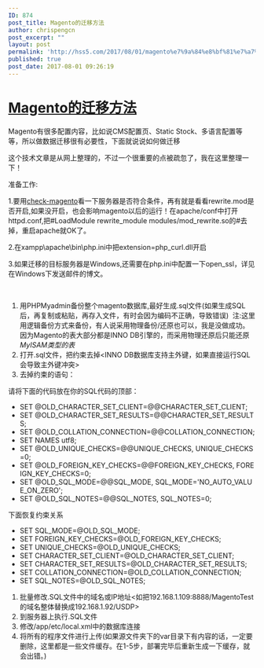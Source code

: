 ```yaml
---
ID: 874
post_title: Magento的迁移方法
author: chrispengcn
post_excerpt: ""
layout: post
permalink: 'http://hss5.com/2017/08/01/magento%e7%9a%84%e8%bf%81%e7%a7%bb%e6%96%b9%e6%b3%95/'
published: true
post_date: 2017-08-01 09:26:19
---
```

<h1 class="postTitle"><a id="cb_post_title_url" class="postTitle2" href="http://www.cnblogs.com/sunsoftware/p/4526438.html">Magento的迁移方法</a></h1>
<div class="clear"></div>
<div class="postBody">
<div id="cnblogs_post_body">

Magento有很多配置内容，比如说CMS配置页、Static Stock、多语言配置等等，所以做数据迁移很有必要性，下面就说说如何做迁移

这个技术文章是从网上整理的，不过一个很重要的点被疏忽了，我在这里整理一下！

准备工作:

1.要用<a href="http://download.csdn.net/source/2719804">check-magento</a>看一下服务器是否符合条件，再有就是看看rewrite.mod是否开启,如果没开启，也会影响magento以后的运行！在apache/conf中打开httpd.conf,把#LoadModule rewrite_module modules/mod_rewrite.so的#去掉，重启apache就OK了。

2.在xampp\apache\bin\php.ini中把extension=php_curl.dll开启

3.如果迁移的目标服务器是Windows,还需要在php.ini中配置一下open_ssl，详见在Windows下发送邮件的博文。

&nbsp;
<ol>
 	<li>用PHPMyadmin备份整个magento数据库,最好生成.sql文件(如果生成SQL后，再复制或粘贴，再存入文件，有时会因为编码不正确，导致错误)  注:这里用逻辑备份方式来备份，有人说采用物理备份/还原也可以，我是没做成功。因为Magento的表大部分都是INNO DB引擎的，而采用物理还原后只能还原<dfn title="MyISAM is the default storage engine on this MySQL server.">MyISAM类型的表</dfn></li>
 	<li>打开.sql文件，把约束去掉&lt;INNO DB数据库支持主外键，如果直接运行SQL会导致主外键冲突&gt;</li>
 	<li>去掉约束的语句：</li>
</ol>
请将下面的代码放在你的SQL代码的顶部：
<ul>
 	<li>SET @OLD_CHARACTER_SET_CLIENT=@@CHARACTER_SET_CLIENT;</li>
 	<li>SET @OLD_CHARACTER_SET_RESULTS=@@CHARACTER_SET_RESULTS;</li>
 	<li>SET @OLD_COLLATION_CONNECTION=@@COLLATION_CONNECTION;</li>
 	<li>SET NAMES utf8;</li>
 	<li>SET @OLD_UNIQUE_CHECKS=@@UNIQUE_CHECKS, UNIQUE_CHECKS=0;</li>
 	<li>SET @OLD_FOREIGN_KEY_CHECKS=@@FOREIGN_KEY_CHECKS, FOREIGN_KEY_CHECKS=0;</li>
 	<li>SET @OLD_SQL_MODE=@@SQL_MODE, SQL_MODE=<span class="string">'NO_AUTO_VALUE_ON_ZERO';  </span></li>
 	<li>SET @OLD_SQL_NOTES=@@SQL_NOTES, SQL_NOTES=0;</li>
</ul>
下面恢复约束关系
<ul>
 	<li>SET SQL_MODE=@OLD_SQL_MODE;</li>
 	<li>SET FOREIGN_KEY_CHECKS=@OLD_FOREIGN_KEY_CHECKS;</li>
 	<li>SET UNIQUE_CHECKS=@OLD_UNIQUE_CHECKS;</li>
 	<li>SET CHARACTER_SET_CLIENT=@OLD_CHARACTER_SET_CLIENT;</li>
 	<li>SET CHARACTER_SET_RESULTS=@OLD_CHARACTER_SET_RESULTS;</li>
 	<li>SET COLLATION_CONNECTION=@OLD_COLLATION_CONNECTION;</li>
 	<li>SET SQL_NOTES=@OLD_SQL_NOTES;</li>
</ul>
<ol>
 	<li>批量修改.SQL文件中的域名或IP地址&lt;如把192.168.1.109:8888/MagentoTest的域名整体替换成192.168.1.92/USDP&gt;</li>
 	<li>到服务器上执行.SQL文件</li>
 	<li>修改/app/etc/local.xml中的数据库连接</li>
 	<li>将所有的程序文件进行上传(如果源文件夹下的var目录下有内容的话，一定要删除，这里都是一些文件缓存。在1-5步，部署完毕后重新生成一下缓存，就会出错。)</li>
</ol>
</div>
</div>